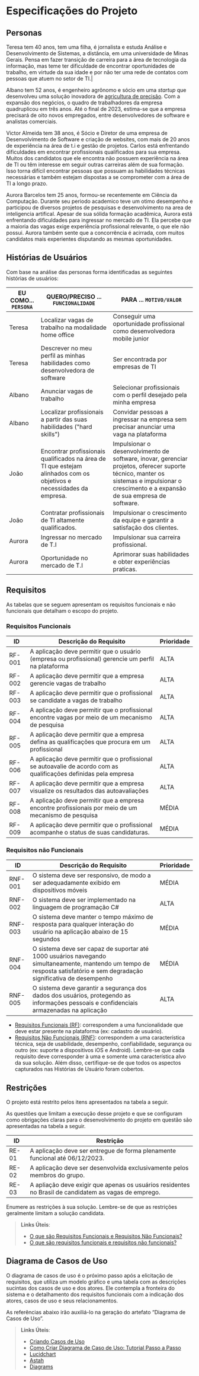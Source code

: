 # Especificações do Projeto

## Personas

Teresa tem 40 anos, tem uma filha, é jornalista e estuda Análise e Desenvolvimento de Sistemas, a distância, em uma universidade de Minas Gerais. Pensa em fazer transição de carreira para a área de tecnologia da informação, mas teme ter dificuldade de encontrar oportunidades de trabalho, em virtude da sua idade e por não ter uma rede de contatos com pessoas que atuem no setor de TI.|

Albano tem 52 anos, é engenheiro agrônomo e sócio em uma *startup* que desenvolveu uma solução inovadora de [agricultura de precisão](https://pt.wikipedia.org/wiki/Agricultura_de_precis%C3%A3o). Com a expansão dos negócios, o quadro de trabalhadores da empresa quadruplicou em três anos. Até o final de 2023, estima-se que a empresa precisará de oito novos empregados, entre desenvolvedores de software e analistas comerciais.

Victor Almeida tem 38 anos, é Sócio e Diretor de uma empresa de Desenvolvimento de Software e criação de websites, com mais de 20 anos de experiência na área de t.i e gestão de projetos. Carlos está enfrentando dificuldades em encontrar profissionais qualificados para sua empresa. Muitos dos candidatos que ele encontra não possuem experiência na área de TI ou têm interesse em seguir outras carreiras além de sua formação. Isso torna difícil encontrar pessoas que possuam as habilidades técnicas necessárias e também estejam dispostas a se comprometer com a área de TI a longo prazo.

Aurora Barcelos tem 25 anos, formou-se recentemente em Ciência da Computação. Durante seu periodo academico teve um otimo desempenho e participou de diversos projetos de pesquisas e desenvolvimento na area de inteligencia artifical. Apesar de sua sólida formação acadêmica, Aurora está enfrentando dificuldades para ingressar no mercado de TI. Ela percebe que a maioria das vagas exige experiência profissional relevante, o que ele não possui. Aurora também sente que a concorrência é acirrada, com muitos candidatos mais experientes disputando as mesmas oportunidades.

## Histórias de Usuários

Com base na análise das personas forma identificadas as seguintes histórias de usuários:

|EU COMO... `PERSONA`| QUERO/PRECISO ... `FUNCIONALIDADE` |PARA ... `MOTIVO/VALOR`                 |
|--------------------|------------------------------------|----------------------------------------|
|Teresa              | Localizar vagas de trabalho na modalidade home office | Conseguir uma oportunidade profissional como desenvolvedora mobile junior |
|Teresa              | Descrever no meu perfil as minhas habilidades como desenvolvedora de software | Ser encontrada por empresas de TI |
|Albano              | Anunciar vagas de trabalho | Selecionar profissionais com o perfil desejado pela minha empresa |
|Albano              | Localizar profissionais a partir das suas habilidades ("hard skills") | Convidar pessoas a ingressar na empresa sem precisar anunciar uma vaga na plataforma |
|João                | Encontrar profissionais qualificados na área de TI que estejam alinhados com os objetivos e necessidades da empresa. | Impulsionar o desenvolvimento de software, inovar, gerenciar projetos, oferecer suporte técnico, manter os sistemas e impulsionar o crescimento e a expansão de sua empresa de software. |
|João                | Contratar profissionais de TI altamente qualificados. |  Impulsionar o crescimento da equipe e garantir a satisfação dos clientes. |
|Aurora              | Ingressar no mercado de T.I | Impulsionar sua carreira profissional. | 
|Aurora              | Oportunidade no mercado de T.I | Aprimorar suas habilidades e obter experiências praticas. | 

## Requisitos

As tabelas que se seguem apresentam os requisitos funcionais e não funcionais que detalham o escopo do projeto.

### Requisitos Funcionais

|ID    | Descrição do Requisito  | Prioridade |
|------|-------------------------|------------|
|RF-001| A aplicação deve permitir que o usuário (empresa ou profissional) gerencie um perfil na plataforma | ALTA | 
|RF-002| A aplicação deve permitir que a empresa gerencie vagas de trabalho | ALTA | 
|RF-003| A aplicação deve permitir que o profissional se candidate a vagas de trabalho  | ALTA |
|RF-004| A aplicação deve permitir que o profissional encontre vagas por meio de um mecanismo de pesquisa  | ALTA |
|RF-005| A aplicação deve permitir que a empresa defina as qualificações que procura em um profissional | ALTA |
|RF-006| A aplicação deve permitir que o profissional se autoavalie de acordo com as qualificações definidas pela empresa | ALTA |
|RF-007| A aplicação deve permitir que a empresa visualize os resultados das autoavaliações | ALTA |
|RF-008| A aplicação deve permitir que a empresa encontre profissionais por meio de um mecanismo de pesquisa  | MÉDIA |
|RF-009| A aplicação deve permitir que o profissional acompanhe o status de suas candidaturas. | MÉDIA |

### Requisitos não Funcionais

|ID     | Descrição do Requisito  | Prioridade |
|-------|-------------------------|------------|
|RNF-001| O sistema deve ser responsivo, de modo a ser adequadamente exibido em dispositivos móveis | MÉDIA |
|RNF-002| O sistema deve ser implementado na linguagem de programação C# | ALTA | 
|RNF-003| O sistema deve manter o tempo máximo de resposta para qualquer interação do usuário na aplicação abaixo de 15 segundos | MÉDIA |
|RNF-004| O sistema deve ser capaz de suportar até 1000 usuários navegando simultaneamente, mantendo um tempo de resposta satisfatório e sem degradação significativa de desempenho | MÉDIA |
|RNF-005| O sistema deve garantir a segurança dos dados dos usuários, protegendo as informações pessoais e confidenciais armazenadas na aplicação | ALTA | 

- [Requisitos Funcionais
 (RF)](https://pt.wikipedia.org/wiki/Requisito_funcional):
 correspondem a uma funcionalidade que deve estar presente na
  plataforma (ex: cadastro de usuário).
- [Requisitos Não Funcionais
  (RNF)](https://pt.wikipedia.org/wiki/Requisito_n%C3%A3o_funcional):
  correspondem a uma característica técnica, seja de usabilidade,
  desempenho, confiabilidade, segurança ou outro (ex: suporte a
  dispositivos iOS e Android).
Lembre-se que cada requisito deve corresponder à uma e somente uma
característica alvo da sua solução. Além disso, certifique-se de que
todos os aspectos capturados nas Histórias de Usuário foram cobertos.

## Restrições

O projeto está restrito pelos itens apresentados na tabela a seguir.

As questões que limitam a execução desse projeto e que se configuram como obrigações claras para o desenvolvimento do projeto em questão são apresentadas na tabela a seguir.

|ID| Restrição |
|--|-----------|
|RE-01|A aplicação deve ser entregue de forma plenamente funcional até 06/12/2023.  |
|RE-02|A aplicação deve ser desenvolvida exclusivamente pelos membros do grupo.  |
|RE-03|A apliação deve exigir que apenas os usuários residentes no Brasil de candidatem as vagas de emprego.

Enumere as restrições à sua solução. Lembre-se de que as restrições geralmente limitam a solução candidata.

> **Links Úteis**:
> - [O que são Requisitos Funcionais e Requisitos Não Funcionais?](https://codificar.com.br/requisitos-funcionais-nao-funcionais/)
> - [O que são requisitos funcionais e requisitos não funcionais?](https://analisederequisitos.com.br/requisitos-funcionais-e-requisitos-nao-funcionais-o-que-sao/)

## Diagrama de Casos de Uso

O diagrama de casos de uso é o próximo passo após a elicitação de requisitos, que utiliza um modelo gráfico e uma tabela com as descrições sucintas dos casos de uso e dos atores. Ele contempla a fronteira do sistema e o detalhamento dos requisitos funcionais com a indicação dos atores, casos de uso e seus relacionamentos. 

As referências abaixo irão auxiliá-lo na geração do artefato “Diagrama de Casos de Uso”.

> **Links Úteis**:
> - [Criando Casos de Uso](https://www.ibm.com/docs/pt-br/elm/6.0?topic=requirements-creating-use-cases)
> - [Como Criar Diagrama de Caso de Uso: Tutorial Passo a Passo](https://gitmind.com/pt/fazer-diagrama-de-caso-uso.html/)
> - [Lucidchart](https://www.lucidchart.com/)
> - [Astah](https://astah.net/)
> - [Diagrams](https://app.diagrams.net/)
